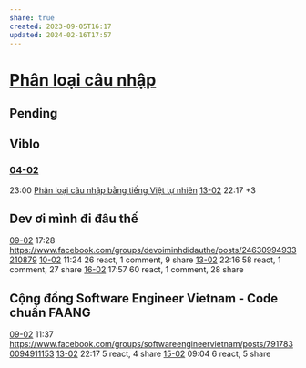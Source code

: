 ```yaml
---
share: true
created: 2023-09-05T16:17
updated: 2024-02-16T17:57
---
```


# [Phân loại câu nhập](../../../../Tr%E1%BA%A5n%20K%E1%BB%B3/4%20Th%C3%A0nh%20ph%E1%BA%A9m/Truy%E1%BB%81n%20th%C3%B4ng/Ph%C3%A2n%20lo%E1%BA%A1i%20c%C3%A2u%20nh%E1%BA%ADp.md)
## Pending

## Viblo
### [04-02](04-02.md)
23:00 [Phân loại câu nhập bằng tiếng Việt tự nhiên](https://viblo.asia/p/phan-loai-cau-nhap-bang-tieng-viet-tu-nhien-2oKLnG91VQO)
[13-02](13-02.md) 22:17 +3

## Dev ơi mình đi đâu thế
[09-02](09-02.md) 17:28 https://www.facebook.com/groups/devoiminhdidauthe/posts/24630994933210879
[10-02](10-02.md) 11:24 26 react, 1 comment, 9 share
[13-02](13-02.md) 22:16 58 react, 1 comment, 27 share
[16-02](16-02.md) 17:57 60 react, 1 comment, 28 share
## Cộng đồng Software Engineer Vietnam - Code chuẩn FAANG 
[09-02](09-02.md) 11:37 https://www.facebook.com/groups/softwareengineervietnam/posts/7917830094911153
[13-02](13-02.md) 22:17 5 react, 4 share
[15-02](15-02.md) 09:04 6 react, 5 share